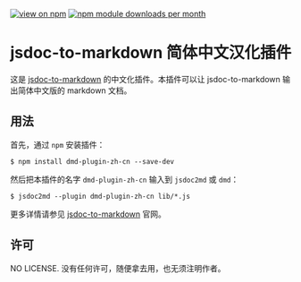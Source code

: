 [![view on npm](http://img.shields.io/npm/v/dmd-plugin-zh-cn.svg)](https://www.npmjs.org/package/dmd-plugin-zh-cn)
[![npm module downloads per month](http://img.shields.io/npm/dm/dmd-plugin-zh-cn.svg)](https://www.npmjs.org/package/dmd-plugin-zh-cn)

# jsdoc-to-markdown 简体中文汉化插件

这是 [jsdoc-to-markdown](https://github.com/jsdoc2md/jsdoc-to-markdown) 的中文化插件。本插件可以让 jsdoc-to-markdown 输出简体中文版的 markdown 文档。

## 用法

首先，通过 `npm` 安装插件：
```
$ npm install dmd-plugin-zh-cn --save-dev
```

然后把本插件的名字 `dmd-plugin-zh-cn` 输入到 `jsdoc2md` 或 `dmd`：
```
$ jsdoc2md --plugin dmd-plugin-zh-cn lib/*.js 
```

更多详情请参见 [jsdoc-to-markdown](https://github.com/jsdoc2md/jsdoc-to-markdown) 官网。

## 许可

NO LICENSE. 没有任何许可，随便拿去用，也无须注明作者。